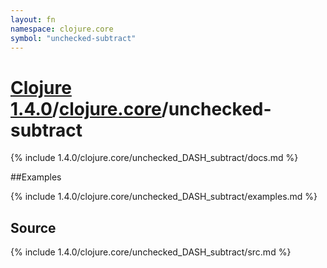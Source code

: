 ```yaml
---
layout: fn
namespace: clojure.core
symbol: "unchecked-subtract"
---
```


# [Clojure 1.4.0](../../)/[clojure.core](../)/unchecked-subtract

{% include 1.4.0/clojure.core/unchecked_DASH_subtract/docs.md %}

##Examples

{% include 1.4.0/clojure.core/unchecked_DASH_subtract/examples.md %}
## Source
{% include 1.4.0/clojure.core/unchecked_DASH_subtract/src.md %}

